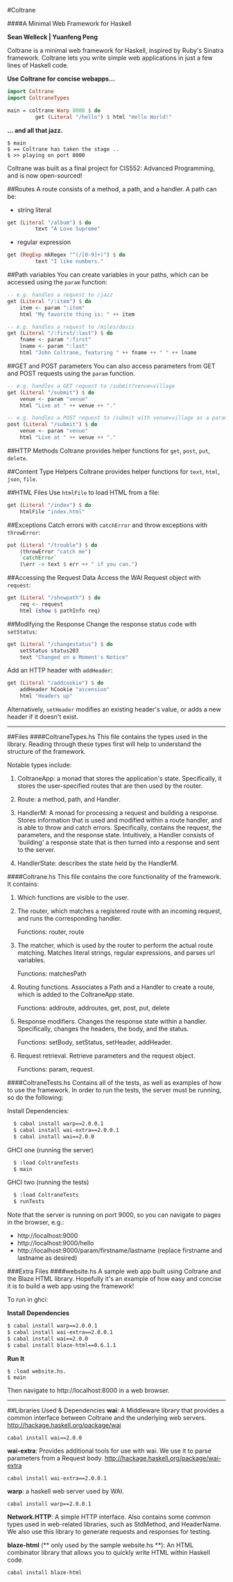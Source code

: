#Coltrane

####A Minimal Web Framework for Haskell


**Sean Welleck | Yuanfeng Peng**

Coltrane is a minimal web framework for Haskell, inspired by
Ruby's Sinatra framework. Coltrane lets you write simple
web applications in just a few lines of Haskell code. 

**Use Coltrane for concise webapps...**
```haskell
import Coltrane
import ColtraneTypes

main = coltrane Warp 8000 $ do
         get (Literal "/hello") $ html "Hello World!"
```
**... and all that jazz.**
```
$ main
$ == Coltrane has taken the stage ..
$ >> playing on port 8000
```

Coltrane was built as a final project for CIS552: Advanced Programming,
and is now open-sourced!

##Routes
A route consists of a method, a path, and a handler. A path can be:
- string literal
```haskell
get (Literal "/album") $ do
         text "A Love Supreme"
```

- regular expression
```haskell
get (RegExp mkRegex "^(/[0-9]+)") $ do
         text "I like numbers."
```

##Path variables
You can create variables in your paths, which can be accessed
using the `param` function:
```haskell
-- e.g. handles a request to /jazz
get (Literal "/:item") $ do
    item <- param ":item"
    html "My favorite thing is: " ++ item

-- e.g. handles a request to /miles/davis
get (Literal "/:first/:last") $ do
    fname <- param ":first"
    lname <- param ":last"
    html "John Coltrane, featuring " ++ fname ++ " " ++ lname
```

##GET and POST parameters
You can also access parameters from GET and POST requests using the
`param` function.
```haskell
-- e.g. handles a GET request to /submit?venue=village
get (Literal "/submit") $ do
    venue <- param "venue"
    html "Live at " ++ venue ++ "."

-- e.g. handles a POST request to /submit with venue=village as a parameter
post (Literal "/submit") $ do
    venue <- param "venue"
    html "Live at " ++ venue ++ "."
```

##HTTP Methods
Coltrane provides helper functions for `get`, `post`, `put`, `delete`.


##Content Type Helpers
Coltrane provides helper functions for `text`, `html`, `json`, `file`.

##HTML Files
Use `htmlFile` to load HTML from a file:
```haskell
get (Literal "/index") $ do
    htmlFile "index.html"
```

##Exceptions
Catch errors with `catchError` and throw exceptions with `throwError`:
```haskell
put (Literal "/trouble") $ do
    (throwError "catch me")
    `catchError`
    (\err -> text $ err ++ " if you can.")

```

##Accessing the Request Data
Access the WAI Request object with `request`:
```haskell
get (Literal "/showpath") $ do 
    req <- request 
    html (show $ pathInfo req)
```
##Modifying the Response
Change the response status code with `setStatus`:

```haskell
get (Literal "/changestatus") $ do
    setStatus status203
    text "Changed on a Moment's Notice"
```
Add an HTTP header with `addHeader`:
```haskell
get (Literal "/addcookie") $ do
    addHeader hCookie "ascension"
    html "Headers up"
```

Alternatively, `setHeader` modifies an existing header's value, or adds a new header if it doesn't exist.

----
##Files
####ColtraneTypes.hs
This file contains the types used in the library. Reading through these
types first will help to understand the structure of the framework.

Notable types include: 
1. ColtraneApp: a monad that stores the application's state. Specifically,
   it stores the user-specified routes that are then used by the router.

2. Route: a method, path, and Handler. 

2. HandlerM: A monad for processing a request and building a response. 
   Stores information that is used and modified within a route handler, and
   is able to throw and catch errors.
   Specifically, contains the request, the parameters, and the response state.
   Intuitively, a Handler consists of 'building' a response state that is then
   turned into a response and sent to the server.

4. HandlerState: describes the state held by the HandlerM.

####Coltrane.hs
This file contains the core functionality of the framework. It contains:
1. Which functions are visible to the user. 

2. The router, which matches a registered route with an incoming request,
   and runs the corresponding handler.

   Functions: router, route

3. The matcher, which is used by the router to perform the actual route
   matching. Matches literal strings, regular expressions, and
   parses url variables.

   Functions: matchesPath

4. Routing functions. Associates a Path and a Handler to create a route,
   which is added to the ColtraneApp state.

   Functions: addroute, addroutes, get, post, put, delete

5. Response modifiers. Changes the response state within a handler. Specifically, changes the headers, the body, and the status.

   Functions: setBody, setStatus, setHeader, addHeader.

6. Request retrieval. Retrieve parameters and the request object.
   
   Functions: param, request.

####ColtraneTests.hs
Contains all of the tests, as well as examples of how to use the framework.
In order to run the tests, the server must be running, so do the following:

Install Dependencies:
```bash
  $ cabal install warp==2.0.0.1
  $ cabal install wai-extra==2.0.0.1
  $ cabal install wai==2.0.0
```
GHCI one (running the server)
```bash
  $ :load ColtraneTests
  $ main
```

GHCI two (running the tests)
```bash
  $ :load ColtraneTests
  $ runTests
```
  
Note that the server is running on port 9000, so you can navigate to pages in the browser, e.g.:
- http://localhost:9000
- http://localhost:9000/hello
- http://localhost:9000/param/firstname/lastname (replace firstname and lastname as desired)

###Extra Files
####website.hs
A sample web app built using Coltrane and the Blaze HTML library. Hopefully
it's an example of how easy and concise it is to build a web app using the framework!

To run in ghci:

**Install Dependencies**
```bash
$ cabal install warp==2.0.0.1
$ cabal install wai-extra==2.0.0.1
$ cabal install wai==2.0.0
$ cabal install blaze-html==0.6.1.1
```
**Run It**
```
$ :load website.hs. 
$ main
```
  Then navigate to http://localhost:8000 in a web browser.

---
##Libraries Used & Dependencies
**wai**: A Middleware library that provides a common interface between Coltrane and the underlying web servers.
    http://hackage.haskell.org/package/wai
    
    cabal install wai==2.0.0

**wai-extra**: Provides additional tools for use with wai. We use it to parse
parameters from a Request body. 
  http://hackage.haskell.org/package/wai-extra
    
    cabal install wai-extra==2.0.0.1

**warp**: a haskell web server used by WAI.

    cabal install warp==2.0.0.1

**Network.HTTP**: A simple HTTP interface. Also contains some common types used
in web-related libraries, such as StdMethod, and HeaderName. We also use 
this library to generate requests and responses for testing.

**blaze-html** (** only used by the sample website.hs **): An HTML combinator
library that allows you to quickly write HTML within Haskell code.
```
cabal install blaze-html
```
